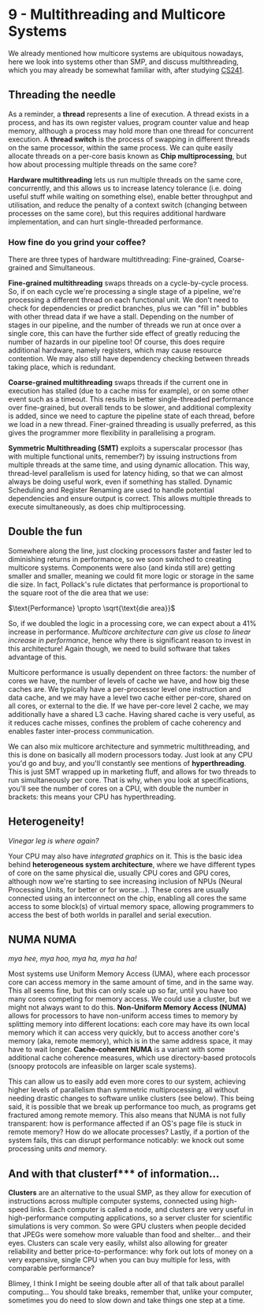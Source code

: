 # 9 - Multithreading and Multicore Systems

We already mentioned how multicore systems are ubiquitous nowadays, here we look into systems other than SMP, and discuss multithreading, which you may already be somewhat familiar with, after studying [CS241](/cs241/os3-threads.md).

## Threading the needle

As a reminder, a **thread** represents a line of execution. A thread exists in a process, and has its own register values, program counter value and heap memory, although a process may hold more than one thread for concurrent execution. A **thread switch** is the process of swapping in different threads on the same processor, within the same process. We can quite easily allocate threads on a per-core basis known as **Chip multiprocessing**, but how about processing multiple threads on the same core?

**Hardware multithreading** lets us run multiple threads on the same core, concurrently, and this allows us to increase latency tolerance (i.e. doing useful stuff while waiting on something else), enable better throughput and utilisation, and reduce the penalty of a context switch (changing between processes on the same core), but this requires additional hardware implementation, and can hurt single-threaded performance.

### How fine do you grind your coffee?

There are three types of hardware multithreading: Fine-grained, Coarse-grained and Simultaneous.

**Fine-grained multithreading** swaps threads on a cycle-by-cycle process. So, if on each cycle we're processing a single stage of a pipeline, we're processing a different thread on each functional unit. We don't need to check for dependencies or predict branches, plus we can "fill in" bubbles with other thread data if we have a stall. Depending on the number of stages in our pipeline, and the number of threads we run at once over a single core, this can have the further side effect of greatly reducing the number of hazards in our pipeline too! Of course, this does require additional hardware, namely registers, which may cause resource contention. We may also still have dependency checking between threads taking place, which is redundant.

**Coarse-grained multithreading** swaps threads if the current one in execution has stalled (due to a cache miss for example), or on some other event such as a timeout. This results in better single-threaded performance over fine-grained, but overall tends to be slower, and additional complexity is added, since we need to capture the pipeline state of each thread, before we load in a new thread. Finer-grained threading is usually preferred, as this gives the programmer more flexibility in parallelising a program.

**Symmetric Multithreading (SMT)** exploits a superscalar processor (has with multiple functional units, remember?) by issuing instructions from multiple threads at the same time, and using dynamic allocation. This way, thread-level parallelism is used for latency hiding, so that we can almost always be doing useful work, even if something has stalled. Dynamic Scheduling and Register Renaming are used to handle potential dependencies and ensure output is correct. This allows multiple threads to execute simultaneously, as does chip multiprocessing.

## Double the fun

Somewhere along the line, just clocking processors faster and faster led to diminishing returns in performance, so we soon switched to creating multicore systems. Components were also (and kinda still are) getting smaller and smaller, meaning we could fit more logic or storage in the same die size. In fact, Pollack's rule dictates that performance is proportional to the square root of the die area that we use:

$\text{Performance} \propto \sqrt{\text{die area}}$

So, if we doubled the logic in a processing core, we can expect about a 41% increase in performance. *Multicore architecture can give us close to linear increase in performance*, hence why there is significant reason to invest in this architecture! Again though, we need to build software that takes advantage of this.

Multicore performance is usually dependent on three factors: the number of cores we have, the number of levels of cache we have, and how big these caches are. We typically have a per-processor level one instruction and data cache, and we may have a level two cache either per-core, shared on all cores, or external to the die. If we have per-core level 2 cache, we may additionally have a shared L3 cache. Having shared cache is very useful, as it reduces cache misses, confines the problem of cache coherency and enables faster inter-process communication.

We can also mix multicore architecture and symmetric multithreading, and this is done on basically all modern processors today. Just look at any CPU you'd go and buy, and you'll constantly see mentions of **hyperthreading**. This is just SMT wrapped up in marketing fluff, and allows for two threads to run simultaneously per core. That is why, when you look at specifications, you'll see the number of cores on a CPU, with double the number in brackets: this means your CPU has hyperthreading.

## Heterogeneity!

*Vinegar leg is where again?*

Your CPU may also have *integrated graphics* on it. This is the basic idea behind **heterogeneous system architecture**, where we have different types of core on the same physical die, usually CPU cores and GPU cores, although now we're starting to see increasing inclusion of NPUs (Neural Processing Units, for better or for worse...). These cores are usually connected using an interconnect on the chip, enabling all cores the same access to some block(s) of virtual memory space, allowing programmers to access the best of both worlds in parallel and serial execution.

## NUMA NUMA

*mya hee, mya hoo, mya ha, mya ha ha!*

Most systems use Uniform Memory Access (UMA), where each processor core can access memory in the same amount of time, and in the same way. This all seems fine, but this can only scale up so far, until you have too many cores competing for memory access. We could use a cluster, but we might not always want to do this. **Non-Uniform Memory Access (NUMA)** allows for processors to have non-uniform access times to memory by splitting memory into different locations: each core may have its own local memory which it can access very quickly, but to access another core's memory (aka, remote memory), which is in the same address space, it may have to wait longer. **Cache-coherent NUMA** is a variant with some additional cache coherence measures, which use directory-based protocols (snoopy protocols are infeasible on larger scale systems).

This can allow us to easily add even more cores to our system, achieving higher levels of parallelism than symmetric multiprocessing, all without needing drastic changes to software unlike clusters (see below). This being said, it is possible that we break up performance too much, as programs get fractured among remote memory. This also means that NUMA is not fully transparent: how is performance affected if an OS's page file is stuck in remote memory? How do we allocate processes? Lastly, if a portion of the system fails, this can disrupt performance noticably: we knock out some processing units *and* memory.

## And with that clusterf*** of information...

**Clusters** are an alternative to the usual SMP, as they allow for execution of instructions across multiple computer systems, connected using high-speed links. Each computer is called a node, and clusters are very useful in high-performance computing applications, so a server cluster for scientific simulations is very common. So were GPU clusters when people decided that JPEGs were somehow more valuable than food and shelter... and their eyes. Clusters can scale very easily, whilst also allowing for greater reliability and better price-to-performance: why fork out lots of money on a very expensive, single CPU when you can buy multiple for less, with comparable performance?

Blimey, I think I might be seeing double after all of that talk about parallel computing... You should take breaks, remember that, unlike your computer, sometimes you do need to slow down and take things one step at a time.